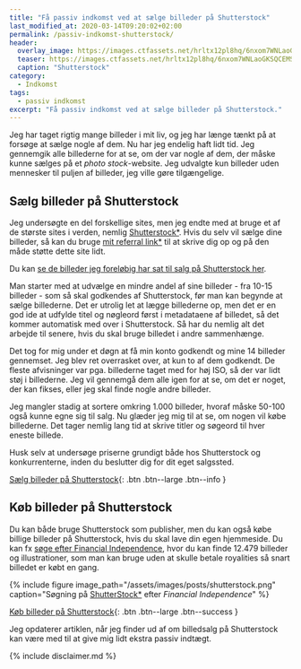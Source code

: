 ```yaml
---
title: "Få passiv indkomst ved at sælge billeder på Shutterstock"
last_modified_at: 2020-03-14T09:20:02+02:00
permalink: /passiv-indkomst-shutterstock/
header:
  overlay_image: https://images.ctfassets.net/hrltx12pl8hq/6nxom7WNLaoGKSQCEMSyQc/977424dc8072ad4d1fd472c9a8725519/shutterstock_1120060250.jpg
  teaser: https://images.ctfassets.net/hrltx12pl8hq/6nxom7WNLaoGKSQCEMSyQc/977424dc8072ad4d1fd472c9a8725519/shutterstock_1120060250.jpg
  caption: "Shutterstock"
category:
  - Indkomst
tags:
  - passiv indkomst
excerpt: "Få passiv indkomst ved at sælge billeder på Shutterstock."
---
```


Jeg har taget rigtig mange billeder i mit liv, og jeg har længe tænkt på at forsøge at sælge nogle af dem. Nu har jeg endelig haft lidt tid. Jeg gennemgik alle billederne for at se, om der var nogle af dem, der måske kunne sælges på et _photo stock_-website. Jeg udvalgte kun billeder uden mennesker til puljen af billeder, jeg ville gøre tilgængelige.

## Sælg billeder på Shutterstock

Jeg undersøgte en del forskellige sites, men jeg endte med at bruge et af de største sites i verden, nemlig [Shutterstock\*](/go/shutterstock/). Hvis du selv vil sælge dine billeder, så kan du bruge [mit referral link\*](/go/shutterstock/) til at skrive dig op og på den måde støtte dette site lidt.

Du kan [se de billeder jeg foreløbig har sat til salg på Shutterstock her](http://www.shutterstock.com/g/Lars+Olesen?rid=261127496).

Man starter med at udvælge en mindre andel af sine billeder - fra 10-15 billeder - som så skal godkendes af Shutterstock, før man kan begynde at sælge billederne. Det er utrolig let at lægge billederne op, men det er en god ide at udfylde titel og nøgleord først i metadataene af billedet, så det kommer automatisk med over i Shutterstock. Så har du nemlig alt det arbejde til senere, hvis du skal bruge billedet i andre sammenhænge.

Det tog for mig under et døgn at få min konto godkendt og mine 14 billeder gennemset. Jeg blev ret overrasket over, at kun to af dem godkendt. De fleste afvisninger var pga. billederne taget med for høj ISO, så der var lidt støj i billederne. Jeg vil gennemgå dem alle igen for at se, om det er noget, der kan fikses, eller jeg skal finde nogle andre billeder.

Jeg mangler stadig at sortere omkring 1.000 billeder, hvoraf måske 50-100 også kunne egne sig til salg. Nu glæder jeg mig til at se, om nogen vil købe billederne. Det tager nemlig lang tid at skrive titler og søgeord til hver eneste billede.

Husk selv at undersøge priserne grundigt både hos Shutterstock og konkurrenterne, inden du beslutter dig for dit eget salgssted.

[Sælg billeder på Shutterstock](http://submit.shutterstock.com?rid=261127496){: .btn .btn--large .btn--info }

## Køb billeder på Shutterstock

Du kan både bruge Shutterstock som publisher, men du kan også købe billige billeder på Shutterstock, hvis du skal lave din egen hjemmeside. Du kan fx [søge efter Financial Independence](/go/shutterstock/), hvor du kan finde 12.479 billeder og illustrationer, som man kan bruge uden at skulle betale royalities så snart billedet er købt en gang.

{% include figure image_path="/assets/images/posts/shutterstock.png" caption="Søgning på [ShutterStock\*](http://www.shutterstock.com/g/Lars+Olesen?rid=261127496) efter _Financial Independence_" %}

[Køb billeder på Shutterstock](http://www.shutterstock.com/g/Lars+Olesen?rid=261127496){: .btn .btn--large .btn--success }

Jeg opdaterer artiklen, når jeg finder ud af om billedsalg på Shutterstock kan være med til at give mig lidt ekstra passiv indtægt.

{% include disclaimer.md %}
